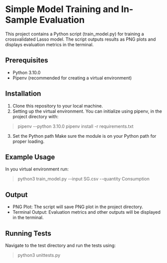 # Simple Model Training and In-Sample Evaluation 
This project contains a Python script (train_model.py) for training a crossvalidated Lasso model. The script outputs results as PNG plots and displays evaluation metrics in the terminal.

## Prerequisites

 - Python 3.10.0
 - Pipenv (recommended for creating a virtual environment)
 
## Installation

 1) Clone this repository to your local machine.
 2) Setting up the virtual environment.
You can initialize using pipenv, in the project directory with:

> pipenv --python 3.10.0
> pipenv install -r requirements.txt

 3) Set the Python path
Make sure the module is on your Python path for proper loading.

## Example Usage

In you virtual environment run:

> python3 train_model.py --input SG.csv --quantity Consumption

## Output

 - PNG Plot: The script will save PNG plot in the project directory.
 - Terminal Output: Evaluation metrics and other outputs will be displayed in the terminal.

## Running Tests

Navigate to the test directory and run the tests using:

> python3 unittests.py
